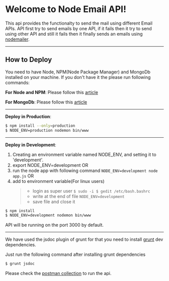 Welcome to Node Email API!
===================

This api provides the functionalty to send the mail using different Email APIs. API first try to send emails by one API, if it fails then it try to send using other API and still it fails then it finally sends an emails using [nodemailer](https://www.npmjs.com/package/nodemailer).

----------


How to Deploy
----

You need to have Node, NPM(Node Package Manager) and MongoDb installed on your machine. If you don't have it the please run following commands:

**For Node and NPM**:
Please follow this [article](https://docs.npmjs.com/getting-started/installing-node)

**For MongoDb**:
Please follow this [article](https://docs.mongodb.com/getting-started/shell/installation/)

--------------------
**Deploy in Production**:
```sh
$ npm install --only=production
$ NODE_ENV=production nodemon bin/www
```

--------------------
**Deploy in Development**:

1.  Creating an environment variable named NODE_ENV, and setting it to 'development'.
2.  export NODE_ENV=development
 OR
3.  run the node app with following command
    ```NODE_ENV=development node app.js```
OR
4.  add to environment variable(For linux users)
    >* login as super user
        ```
        $ sudo -i
        $ gedit /etc/bash.bashrc
        ```
    >* write at the end of file
        ```
        NODE_ENV=development
        ```
    >* save file and close it


```sh
$ npm install
$ NODE_ENV=development nodemon bin/www
```

API will be running on the port 3000 by default.

-----------
We have used the jsdoc plugin of grunt for that you need to install [grunt](https://www.npmjs.com/package/grunt-cli) dev dependencies.

Just run the following command after installing grunt dependencies
```sh
$ grunt jsdoc
```

Please check the [postman collection](https://www.getpostman.com/collections/5b6183cf1d39c4e3eb55) to run the api.
